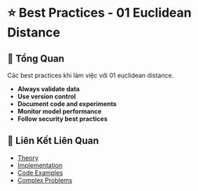 # ⭐ Best Practices - 01 Euclidean Distance

## 🎯 Tổng Quan

Các best practices khi làm việc với 01 euclidean distance.

- **Always validate data**
- **Use version control**
- **Document code and experiments**
- **Monitor model performance**
- **Follow security best practices**

## 🔗 Liên Kết Liên Quan

- [Theory](./THEORY_01_euclidean_distance.md)
- [Implementation](./IMPLEMENTATION_01_euclidean_distance.md)
- [Code Examples](./CODE_EXAMPLES_01_euclidean_distance.md)
- [Complex Problems](./COMPLEX_PROBLEMS.md)
